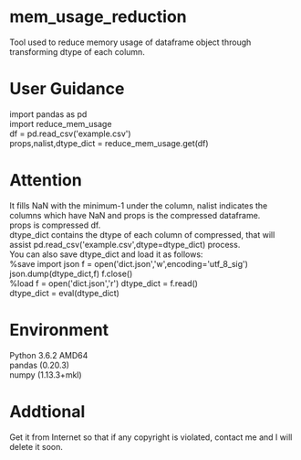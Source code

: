 # mem_usage_reduction
Tool used to reduce memory usage of dataframe object through transforming dtype of each column.

# User Guidance  
import pandas as pd  
import reduce_mem_usage  
df = pd.read_csv('example.csv')  
props,nalist,dtype_dict = reduce_mem_usage.get(df)  

# Attention  
It fills NaN with the minimum-1 under the column, nalist indicates the columns which have NaN and props is the compressed dataframe.  
props is compressed df.  
dtype_dict contains the dtype of each column of compressed, that will assist pd.read_csv('example.csv',dtype=dtype_dict) process.  
You can also save dtype_dict and load it as follows:  
%save
import json
f = open('dict.json','w',encoding='utf_8_sig')
json.dump(dtype_dict,f)
f.close()  
%load
f = open('dict.json','r')
dtype_dict = f.read()  
dtype_dict = eval(dtype_dict)  

# Environment  
Python 3.6.2 AMD64  
pandas (0.20.3)  
numpy (1.13.3+mkl)  

# Addtional  
Get it from Internet so that if any copyright is violated, contact me and I will delete it soon.  
